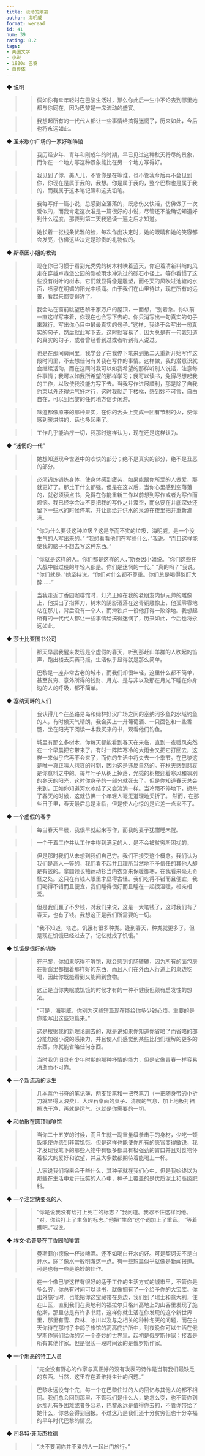 ```yaml
---
title: 流动的飨宴
author: 海明威
format: weread
id: 41
num: 39
rating: 8.2
tags:
- 美国文学
- 小说
- 1920s 巴黎
- 自传体
---
```


◆ 说明

>> 假如你有幸年轻时在巴黎生活过，那么你此后一生中不论去到哪里她都与你同在，因为巴黎是一席流动的盛宴。

>> 我想起所有的一代代人都让一些事情给搞得迷惘了，历来如此，今后也将永远如此。


◆ 圣米歇尔广场的一家好咖啡馆

>> 我历经少年、青年和刚成年的时期，早已见过这种秋天将尽的景象，而你在一个地方写这种景象能比在另一个地方写得好。

>> 我见到了你，美人儿，不管你是在等谁，也不管我今后再不会见到你，你现在是属于我的，我想。你是属于我的，整个巴黎也是属于我的，而我属于这本笔记簿和这支铅笔。

>> 我每写好一篇小说，总感到空落落的，既悲伤又快活，仿佛做了一次爱似的，而我肯定这次准是一篇很好的小说，尽管还不能确切知道好到什么程度，那要到第二天我通读一遍之后才知道。

>> 她长着一张线条优雅的脸，每次作出决定时，她的眼睛和她的笑容都会发亮，仿佛这些决定是珍贵的礼物似的。


◆ 斯泰因小姐的教诲

>> 现在你已习惯于看到光秃秃的树木衬映着蓝天，你迎着清新料峭的风走在穿越卢森堡公园的刚被雨水冲洗过的砾石小径上。等你看惯了这些没有树叶的树木，它们就显得像是雕塑，而冬天的风吹过池塘的水面，喷泉在明媚的阳光中喷涌。由于我们在山里待过，现在所有的远景，看起来都变得近了。

>> 我会站在窗前眺望巴黎千家万户的屋顶，一面想，“别着急。你以前一直这样写来着，你现在也会写下去的。你只消写出一句真实的句子来就行。写出你心目中最最真实的句子。”这样，我终于会写出一句真实的句子，然后就此写下去。这时就容易了，因为总是有一句我知道的真实的句子，或者曾经看到过或者听到有人说过。

>> 也是在那间房间里，我学会了在我停下笔来到第二天重新开始写作这段时间里，不去想任何有关我在写作的事情。这样做，我的潜意识就会继续活动，而在这同时我可以如我希望的那样听别人说话，注意每件事情；我可以如我所希望的那样学习；我可以读书，免得尽想起我的工作，以致使我没能力写下去。当我写作进展顺利，那是除了自我约束以外还得运气好才行，这时我就走下楼梯，感到妙不可言，自由自在，可以到巴黎的任何地方信步闲游。

>> 味道都像原来的那种果实，在你的舌头上变成一团有节制的火，使你感到暖烘烘的，话也多起来了。

>> 工作几乎能治疗一切，我那时这样认为，现在还是这样认为。


◆ “迷惘的一代”

>> 她想知道现今世道中的欢快的部分；绝不是真实的部分，绝不是丑恶的部分。

>> 必须锻炼锻炼身体，使身体感到疲劳，如果能跟你所爱的人做爱，那就更好了。那比干什么都强。但是在这以后，当你心里感到空落落的，就必须读点书，免得在你能重新工作以前想到写作或者为写作而烦恼。我已经学会决不要把我的写作之井汲空，而总要在井底深处还留下一些水的时候停笔，并让那给井供水的泉源在夜里把井重新灌满。

>> “你为什么要读这种垃圾？这是华而不实的垃圾，海明威。是一个没生气的人写出来的。”
“我想看看他们在写些什么，”我说。“而且这样能使我的脑子不想去写这种东西。”

>> “你就是这样的人。你们都是这样的人，”斯泰因小姐说。“你们这些在大战中服过役的年轻人都是。你们是迷惘的一代。”
“真的吗？”我说。
“你们就是，”她坚持说。“你们对什么都不尊重。你们总是喝得酩酊大醉……”

>> 当我走近丁香园咖啡馆时，灯光正照在我的老朋友内伊元帅的雕像上，他拔出了指挥刀，树木的阴影洒落在这青铜雕像上，他孤零零地站在那儿，背后没有一个人，而滑铁卢一役他打得一败涂地。我想起所有的一代代人都让一些事情给搞得迷惘了，历来如此，今后也将永远如此。


◆ 莎士比亚图书公司

>> 那天早晨我醒来发现是个虚假的春天，听到那赶山羊群的人吹起的笛声，跑出楼去买赛马报，生活似乎显得就是那么简单。

>> 巴黎是一座非常古老的城市，而我们却很年轻，这里什么都不简单，甚至贫穷、意外所得的钱财、月光、是与非以及那在月光下睡在你身边的人的呼吸，都不简单。


◆ 塞纳河畔的人们

>> 我认得几个在圣路易岛和绿林好汉广场之间的塞纳河多鱼的水域钓鱼的人，有时候天气晴朗，我会买上一升葡萄酒、一只面包和一些香肠，坐在阳光下阅读一本我买来的书，观看他们钓鱼。

>> 城里有那么多树木，你每天都能看到春天在来临，直到一夜暖风突然在一个早晨把它带来了。有时一阵阵寒冷的大雨会又把它打回去，这样一来似乎它再不会来了，而你的生活中将失去一个季节。在巴黎这是唯一真正叫人悲哀的时刻，因为这是违反自然的。在秋天感到悲哀是你意料之中的。每年叶子从树上掉落，光秃的树枝迎着寒风和凛冽的冬天的阳光，这时你身子的一部分就死去了。但是你知道春天总会来到，正如你知道河水冰结了又会流淌一样。当冷雨不停地下，扼杀了春天的时候，这就仿佛一个年轻人毫无道理地夭折了。
然而，在那些日子里，春天最后总是来临，但是使人心惊的是它差一点来不了。


◆ 一个虚假的春季

>> 每当春天早晨，我很早就起来写作，而我的妻子犹酣睡未醒。

>> 一个干着工作并从工作中得到满足的人，是不会被贫穷所困扰的。

>> 但是那时我们从未想到我们自己穷。我们不接受这个概念。我们认为我们是高人一等的，我们看不起并且理所当然地不予信任的其他人却是有钱的。拿圆领长袖运动衫当内衣穿来保暖御寒，在我看来毫无奇怪之处。这只在有钱人眼里才显得古怪。我们吃得不错而且便宜，我们喝得不错而且便宜，我们睡得很好而且睡在一起很温暖，相亲相爱。

>> 但是我们赢了不少钱，对我们来说，这是一大笔钱了，这时我们有了春天，也有了钱。我想这正是我们所需要的一切。

>> “我不知道，塔迪。饥饿有很多种类。逢到春天，种类就更多了。但是现在饥饿已经过去了。记忆就成了饥饿。”


◆ 饥饿是很好的锻炼

>> 在巴黎，你如果吃得不够饱，就会感到饥肠辘辘，因为所有的面包房在橱窗里都摆着那样好的东西，而且人们在外面人行道上的桌边吃喝，因此你既能看到又能闻到食物。

>> 这正是当你失眠或饥饿的时候才有的一种不健康但颇有启发性的想法。

>> “可是，海明威，你别为这些短篇现在能给你多少钱心烦。重要的是你能写出这些短篇来。”

>> 这是根据我的新理论删去的，就是说如果你知道你省略了而省略的部分能加强小说的感染力，并且使人们感觉到某些比他们理解的更多的东西，你就能省略任何东西。

>> 当时我仍旧具有少年时期的那种抒情的能力，但是它像青春一样容易消逝而不可靠。


◆ 一个新流派的诞生

>> 几本蓝色书脊的笔记簿、两支铅笔和一把卷笔刀（一把随身带的小折刀就显得太浪费）、大理石桌面的桌子、清晨的气息，加上地板打扫擦洗干净，再就是运气，这就是你需要的一切。


◆ 和帕散在圆顶咖啡馆

>> 当你二十五岁的时候，而且生就一副重量级拳击手的身材，少吃一顿饭能使你感到非常饥饿。但是这样也能使你所有的感官变得敏锐，我才发现我笔下的那些人物中有很多都具有极强劲的胃口并且对食物怀着极大的爱好和欲望，并且大多数都期待着能喝上一杯。

>> 人家说我们将来会干些什么，其种子就在我们心中，但是我始终以为那些在生活中爱开玩笑的人心中，种子上覆盖的是优质泥土和高级肥料。


◆ 一个注定快要死的人

>> “你是说我没有给打上死亡的标志？”我问道。我忍不住这样问他。
“对。你给打上了生命的标志。”他把“生命”这个词加上了重音。
“等着瞧吧，”我说。


◆ 埃文·希普曼在丁香园咖啡馆

>> 曼斯菲尔德像一杯淡啤酒。还不如喝白开水的好。可是契诃夫不是白开水，除了像水一般明澈这一点。有一些短篇似乎就像是新闻报道。可是也有一些是绝妙的佳作。

>> 在一个像巴黎这样有很好的适于工作的生活方式的城市里，不管你是多么穷，你总有时间可以读书，就像拥有了一个给予你的大宝库。你出外旅行时，也能把你这宝藏带在身边，我们到了瑞士和意大利，住在山区，直到我们在奥地利的福拉尔贝格州高地上的山谷里发现了施伦斯，那里总是有许多书籍，这样你就生活在你发现的这个新世界里，那里有雪、森林、冰川以及与之相关的种种冬天的问题，而在白天你待在那村子中鸽子旅馆的高高庇护所中，到夜晚你可以生活在俄罗斯作家们给你的另一个奇妙的世界里。起初是俄罗斯作家；接着是所有其他作家。但是很长一段时间读的是俄罗斯作家。


◆ 一个邪恶的特工人员

>> “完全没有野心的作家与真正好的没有发表的诗作是当前我们最缺乏的东西。当然，这里存在着维持生计的问题。”

>> 巴黎永远没有个完，每一个在巴黎住过的人的回忆与其他人的都不相同。我们总会回到那里，不管我们是什么人，她怎么变，也不管你到达那儿有多困难或者多容易，巴黎永远是值得你去的，不管你带给了她什么，你总会得到回报。不过这乃是我们还十分贫穷但也十分幸福的早年时代巴黎的情况。


◆ 司各特·菲茨杰拉德

>> “决不要同你并不爱的人一起出门旅行。”

